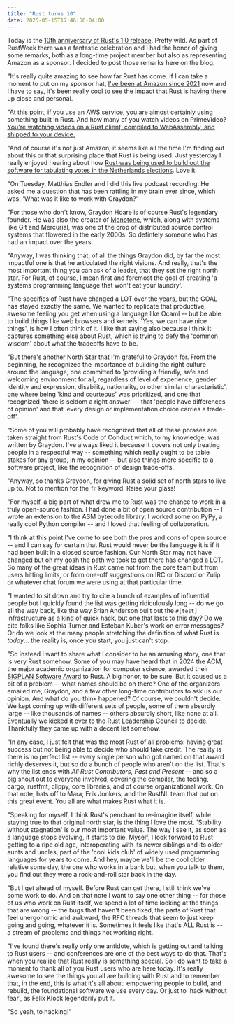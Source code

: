 ```yaml
---
title: "Rust turns 10"
date: 2025-05-15T17:46:56-04:00
---
```


Today is the [10th anniversary of Rust's 1.0 release](https://blog.rust-lang.org/2025/05/15/Rust-1.87.0/). Pretty wild. As part of RustWeek there was a fantastic celebration and I had the honor of giving some remarks, both as a long-time project member but also as representing Amazon as a sponsor. I decided to post those remarks here on the blog.

"It's really quite amazing to see how far Rust has come. If I can take a moment to put on my sponsor hat, [I've been at Amazon since 2021](http://localhost:1313/babysteps/blog/2020/12/30/the-more-things-change/) now and I have to say, it's been really cool to see the impact that Rust is having there up close and personal.

"At this point, if you use an AWS service, you are almost certainly using something built in Rust. And how many of you watch videos on PrimeVideo? [You're watching videos on a Rust client, compiled to WebAssembly, and shipped to your device.](https://www.youtube.com/watch?v=_wcOovoDFMI)

"And of course it's not just Amazon, it seems like all the time I'm finding out about this or that surprising place that Rust is being used. Just yesterday I really enjoyed hearing about how [Rust was being used to build out the software for tabulating votes in the Netherlands elections](https://rustweek.org/talks/mark/). Love it.

"On Tuesday, Matthias Endler and I did this live podcast recording. He asked me a question that has been rattling in my brain ever since, which was, 'What was it like to work with Graydon?'

"For those who don't know, Graydon Hoare is of course Rust's legendary founder. He was also the creator of [Monotone](https://en.wikipedia.org/wiki/Monotone_(software)), which, along with systems like Git and Mercurial, was one of the crop of distributed source control systems that flowered in the early 2000s. So defintely someone who has had an impact over the years.

"Anyway, I was thinking that, of all the things Graydon did, by far the most impactful one is that he articulated the right visions. And really, that's the most important thing you can ask of a leader, that they set the right north star. For Rust, of course, I mean first and foremost the goal of creating 'a systems programming language that won't eat your laundry'.

"The specifics of Rust have changed a LOT over the years, but the GOAL has stayed exactly the same. We wanted to replicate that productive, awesome feeling you get when using a language like Ocaml -- but be able to build things like web browsers and kernels. 'Yes, we can have nice things', is how I often think of it. I like that saying also because I think it captures something else about Rust, which is trying to defy the 'common wisdom' about what the tradeoffs have to be.

"But there's another North Star that I'm grateful to Graydon for. From the beginning, he recognized the importance of building the right culture around the language, one committed to 'providing a friendly, safe and welcoming environment for all, regardless of level of experience, gender identity and expression, disability, nationality, or other similar characteristic', one where being 'kind and courteous' was prioritized, and one that recognized 'there is seldom a right answer' -- that 'people have differences of opinion' and that 'every design or implementation choice carries a trade-off'.

"Some of you will probably have recognized that all of these phrases are taken straight from Rust's Code of Conduct which, to my knowledge, was written by Graydon. I've always liked it because it covers not only treating people in a respectful way -- something which really ought to be table stakes for any group, in my opinion -- but also things more specific to a software project, like the recognition of design trade-offs.

"Anyway, so thanks Graydon, for giving Rust a solid set of north stars to live up to. Not to mention for the `fn` keyword. Raise your glass!

"For myself, a big part of what drew me to Rust was the chance to work in a truly open-source fashion. I had done a bit of open source contribution -- I wrote an extension to the ASM bytecode library, I worked some on PyPy, a really cool Python compiler -- and I loved that feeling of collaboration. 

"I think at this point I've come to see both the pros and cons of open source -- and I can say for certain that Rust would never be the language it is if it had been built in a closed source fashion. Our North Star may not have changed but oh my gosh the path we took to get there has changed a LOT. So many of the great ideas in Rust came not from the core team but from users hitting limits, or from one-off suggestions on IRC or Discord or Zulip or whatever chat forum we were using at that particular time.

"I wanted to sit down and try to cite a bunch of examples of influential people but I quickly found the list was getting ridiculously long -- do we go all the way back, like the way Brian Anderson built out the `#[test]` infrastructure as a kind of quick hack, but one that lasts to this day? Do we cite folks like Sophia Turner and Esteban Kuber's work on error messages? Or do we look at the many people stretching the definition of what Rust is *today*... the reality is, once you start, you just can't stop.

"So instead I want to share what I consider to be an amusing story, one that is very Rust somehow. Some of you may have heard that in 2024 the ACM, the major academic organization for computer science, awarded their [SIGPLAN Software Award](https://www.sigplan.org/Awards/Software/) to Rust. A big honor, to be sure. But it caused us a bit of a problem -- what names should be on there? One of the organizers emailed me, Graydon, and a few other long-time contributors to ask us our opinion. And what do you think happened? Of course, we couldn't decide. We kept coming up with different sets of people, some of them absurdly large -- like thousands of names -- others absurdly short, like none at all. Eventually we kicked it over to the Rust Leadership Council to decide. Thankfully they came up with a decent list somehow.

"In any case, I just felt that was the most Rust of all problems: having great success but not being able to decide who should take credit. The reality is there is no perfect list -- every single person who got named on that award richly deserves it, but so do a bunch of people who aren't on the list. That's why the list ends with *All Rust Contributors, Past and Present* -- and so a big shout out to everyone involved, covering the compiler, the tooling, cargo, rustfmt, clippy, core libraries, and of course organizational work. On that note, hats off to Mara, Erik Jonkers, and the RustNL team that put on this great event. You all are what makes Rust what it is.

"Speaking for myself, I think Rust's penchant to re-imagine itself, while staying true to that original north star, is the thing I love the most. 'Stability without stagnation' is our most important value. The way I see it, as soon as a language stops evolving, it starts to die. Myself, I look forward to Rust getting to a ripe old age, interoperating with its newer siblings and its older aunts and uncles, part of the 'cool kids club' of widely used programming languages for years to come. And hey, maybe we'll be the cool older relative some day, the one who works in a bank but, when you talk to them, you find out they were a rock-and-roll star back in the day.

"But I get ahead of myself. Before Rust can get there, I still think we've some work to do. And on that note I want to say one other thing -- for those of us who work on Rust itself, we spend a lot of time looking at the things that are wrong -- the bugs that haven't been fixed, the parts of Rust that feel unergonomic and awkward, the RFC threads that seem to just keep going and going, whatever it is. Sometimes it feels like that's ALL Rust is -- a stream of problems and things not working right.

"I've found there's really only one antidote, which is getting out and talking to Rust users -- and conferences are one of the best ways to do that. That's when you realize that Rust really is something special. So I do want to take a moment to thank all of you Rust users who are here today. It's really awesome to see the things you all are building with Rust and to remember that, in the end, this is what it's all about: empowering people to build, and rebuild, the foundational software we use every day. Or just to 'hack without fear', as Felix Klock legendarily put it.

"So yeah, to hacking!"








